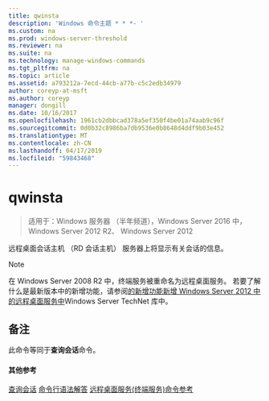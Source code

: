```yaml
---
title: qwinsta
description: 'Windows 命令主题 * * *- '
ms.custom: na
ms.prod: windows-server-threshold
ms.reviewer: na
ms.suite: na
ms.technology: manage-windows-commands
ms.tgt_pltfrm: na
ms.topic: article
ms.assetid: a793212a-7ecd-44cb-a77b-c5c2edb34979
author: coreyp-at-msft
ms.author: coreyp
manager: dongill
ms.date: 10/16/2017
ms.openlocfilehash: 1961cb2dbbcad378a5ef350f4be01a74aab9c96f
ms.sourcegitcommit: 0d0b32c8986ba7db9536e0b8648d4ddf9b03e452
ms.translationtype: MT
ms.contentlocale: zh-CN
ms.lasthandoff: 04/17/2019
ms.locfileid: "59843468"
---
```

# <a name="qwinsta"></a>qwinsta

>适用于：Windows 服务器 （半年频道），Windows Server 2016 中，Windows Server 2012 R2、 Windows Server 2012

远程桌面会话主机 （RD 会话主机） 服务器上将显示有关会话的信息。

> [!NOTE]
> 在 Windows Server 2008 R2 中，终端服务被重命名为远程桌面服务。 若要了解什么是最新版本中的新增功能，请参阅[的新增功能新增 Windows Server 2012 中的远程桌面服务中](https://technet.microsoft.com/library/hh831527)Windows Server TechNet 库中。

## <a name="remarks"></a>备注
此命令等同于**查询会话**命令。

#### <a name="additional-references"></a>其他参考
[查询会话](query-session.md)
[命令行语法解答](command-line-syntax-key.md)
[远程桌面服务&#40;终端服务&#41;命令参考](remote-desktop-services-terminal-services-command-reference.md)
